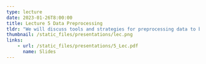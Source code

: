 ```yaml
---
type: lecture
date: 2023-01-26T8:00:00
title: Lecture 5 Data Preprocessing
tldr: "We will discuss tools and strategies for preprocessing data to be fed into data mining pipelines"
thumbnail: /static_files/presentations/lec.png
links: 
    - url: /static_files/presentations/5_Lec.pdf
      name: Slides
---
```

<!--
**Suggested Readings:**
- [Python basics (Colab)](https://colab.research.google.com/drive/10V3KX5ob17fopdPYg7rajir0jUtZzg8D?usp=sharing)
- [Numpy (Colab)](https://colab.research.google.com/drive/1Qi-qqLCxw9WFoMAmfc2w_6tNGbRDDoP8?usp=sharing)
- [Scipy (Colab)](https://colab.research.google.com/drive/18e4CJkdYP53P6qVPmsXnuPXCnoTOrU0K?usp=sharing)
- [Matplotlib (Colab)](https://colab.research.google.com/drive/1l5PpKfICGHTMBtTGD-bwYgZpOFuV69a0?usp=sharing)
- [Readings 1](https://www.w3schools.com/python/)
- [Readings 2](https://www.pythontutorial.net/python-basics/)-->
